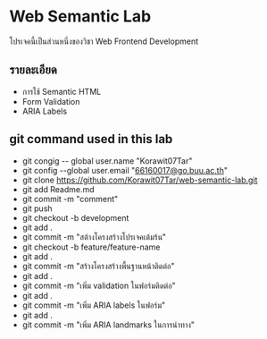 # Web Semantic Lab
โปรเจคนี้เป็นส่วนหนึ่งของวิชา Web Frontend Development
## รายละเอียด
- การใช้ Semantic HTML
- Form Validation
- ARIA Labels
## git command used in this lab
- git congig -- global user.name "Korawit07Tar"
- git config --global user.email "66160017@go.buu.ac.th"
- git clone https://github.com/Korawit07Tar/web-semantic-lab.git
- git add Readme.md
- git commit -m "comment"
- git push
- git checkout -b development
- git add .
- git commit -m "สต้างโครงสร้างโปรเจคเต้มร้น"
- git checkout -b feature/feature-name
- git add .
- git commit -m "สร้างโครงสร้างพื้นฐานหน้าติดต่อ"
- git add .
- git commit -m "เพิ่ม validation ในฟอร์มติดต่อ"
- git add .
- git commit -m "เพิ่ม ARIA labels ในฟอร์ม"
- git add .
- git commit -m "เพิ่ม ARIA landmarks ในการนําทาง"